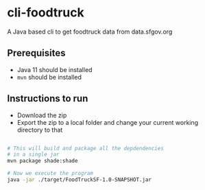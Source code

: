 # cli-foodtruck
A Java based cli to get foodtruck data from data.sfgov.org

## Prerequisites

* Java 11 should be installed
* `mvn` should be installed

## Instructions to run
* Download the zip
* Export the zip to a local folder and change your current working directory to that
```BASH

# This will build and package all the depdendencies
# in a single jar
mvn package shade:shade

# Now we execute the program
java -jar ./target/FoodTruckSF-1.0-SNAPSHOT.jar
```


